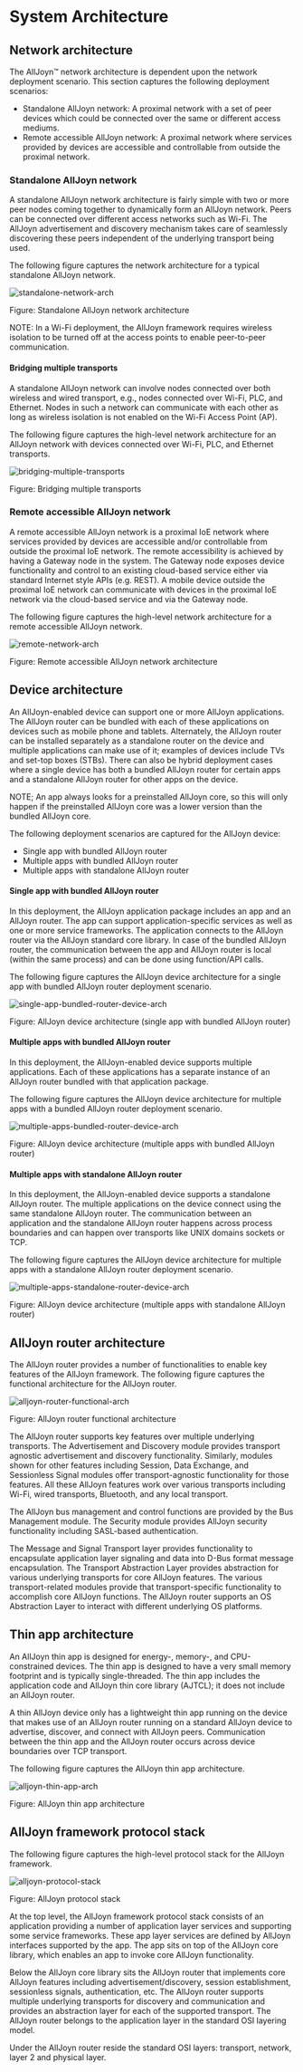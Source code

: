 # System Architecture

## Network architecture

The AllJoyn&trade; network architecture is dependent upon the network 
deployment scenario. This section captures the following deployment scenarios:

* Standalone AllJoyn network: A proximal network with a set 
of peer devices which could be connected over the same or 
different access mediums. 
* Remote accessible AllJoyn network: A proximal network 
where services provided by devices are accessible and controllable 
from outside the proximal network.

### Standalone AllJoyn network

A standalone AllJoyn network architecture is fairly simple 
with two or more peer nodes coming together to dynamically 
form an AllJoyn network.  Peers can be connected over different 
access networks such as Wi-Fi. The AllJoyn advertisement and 
discovery mechanism takes care of seamlessly discovering 
these peers independent of the underlying transport being used. 

The following figure captures the network architecture for a 
typical standalone AllJoyn network.

![standalone-network-arch][standalone-network-arch]

Figure: Standalone AllJoyn network architecture

NOTE: In a Wi-Fi deployment, the AllJoyn framework requires 
wireless isolation to be turned off at the access points to 
enable peer-to-peer communication.

#### Bridging multiple transports

A standalone AllJoyn network can involve nodes connected 
over both wireless and wired transport, e.g., nodes connected 
over Wi-Fi, PLC, and Ethernet. Nodes in such a network can 
communicate with each other as long as wireless isolation 
is not enabled on the Wi-Fi Access Point (AP).

The following figure captures the high-level network architecture 
for an AllJoyn network with devices connected over Wi-Fi, PLC, 
and Ethernet transports.

![bridging-multiple-transports][bridging-multiple-transports]

Figure: Bridging multiple transports

### Remote accessible AllJoyn network

A remote accessible AllJoyn network is a proximal IoE network 
where services provided by devices are accessible and/or controllable 
from outside the proximal IoE network. The remote accessibility is 
achieved by having a Gateway node in the system. The Gateway node 
exposes device functionality and control to an existing cloud-based 
service either via standard Internet style APIs (e.g. REST). A mobile 
device outside the proximal IoE network can communicate with devices 
in the proximal IoE network via the cloud-based service and via the 
Gateway node.  

The following figure captures the high-level network architecture 
for a remote accessible AllJoyn network.

![remote-network-arch][remote-network-arch]

Figure: Remote accessible AllJoyn network architecture

## Device architecture

An AllJoyn-enabled device can support one or more AllJoyn 
applications. The AllJoyn router can be bundled with each of 
these applications on devices such as mobile phone and tablets. 
Alternately, the AllJoyn router can be installed separately as 
a standalone router on the device and multiple applications can 
make use of it; examples of devices include TVs and set-top boxes 
(STBs). There can also be hybrid deployment cases where a single 
device has both a bundled AllJoyn router for certain apps and a 
standalone AllJoyn router for other apps on the device.  

NOTE; An app always looks for a preinstalled AllJoyn core, so 
this will only happen if the preinstalled AllJoyn core was a 
lower version than the bundled AllJoyn core.

The following deployment scenarios are captured for the AllJoyn device:

* Single app with bundled AllJoyn router
* Multiple apps with bundled AllJoyn router
* Multiple apps with standalone AllJoyn router

#### Single app with bundled AllJoyn router

In this deployment, the AllJoyn application package includes 
an app and an AllJoyn router. The app can support application-specific 
services as well as one or more service frameworks. The application 
connects to the AllJoyn router via the AllJoyn standard core library. 
In case of the bundled AllJoyn router, the communication between 
the app and AllJoyn router is local (within the same process) 
and can be done using function/API calls.

The following figure captures the AllJoyn device architecture 
for a single app with bundled AllJoyn router deployment scenario.

![single-app-bundled-router-device-arch][single-app-bundled-router-device-arch]

Figure: AllJoyn device architecture (single app with bundled AllJoyn router)

#### Multiple apps with bundled AllJoyn router

In this deployment, the AllJoyn-enabled device supports multiple 
applications. Each of these applications has a separate instance 
of an AllJoyn router bundled with that application package. 

The following figure captures the AllJoyn device architecture 
for multiple apps with a bundled AllJoyn router deployment scenario.

![multiple-apps-bundled-router-device-arch][multiple-apps-bundled-router-device-arch]

Figure: AllJoyn device architecture (multiple apps with bundled AllJoyn router)

#### Multiple apps with standalone AllJoyn router

In this deployment, the AllJoyn-enabled device supports a 
standalone AllJoyn router. The multiple applications on the 
device connect using the same standalone AllJoyn router. 
The communication between an application and the standalone 
AllJoyn router happens across process boundaries and can 
happen over transports like UNIX domains sockets or TCP.

The following figure captures the AllJoyn device architecture 
for multiple apps with a standalone AllJoyn router deployment scenario.

![multiple-apps-standalone-router-device-arch][multiple-apps-standalone-router-device-arch]

Figure: AllJoyn device architecture (multiple apps with standalone AllJoyn router)

## AllJoyn router architecture

The AllJoyn router provides a number of functionalities to 
enable key features of the AllJoyn framework. The following 
figure captures the functional architecture for the AllJoyn router.

![alljoyn-router-functional-arch][alljoyn-router-functional-arch]

Figure: AllJoyn router functional architecture

The AllJoyn router supports key features over multiple 
underlying transports. The Advertisement and Discovery 
module provides transport agnostic advertisement and discovery 
functionality. Similarly, modules shown for other features 
including Session, Data Exchange, and Sessionless Signal 
modules offer transport-agnostic functionality for those 
features. All these AllJoyn features work over various 
transports including Wi-Fi, wired transports, Bluetooth, 
and any local transport.

The AllJoyn bus management and control functions are provided 
by the Bus Management module. The Security module provides 
AllJoyn security functionality including SASL-based authentication.

The Message and Signal Transport layer provides functionality 
to encapsulate application layer signaling and data into D-Bus 
format message encapsulation. The Transport Abstraction Layer 
provides abstraction for various underlying transports for core 
AllJoyn features. The various transport-related modules provide 
that transport-specific functionality to accomplish core AllJoyn 
functions. The AllJoyn router supports an OS Abstraction Layer 
to interact with different underlying OS platforms.

## Thin app architecture

An AllJoyn thin app is designed for energy-, memory-, and 
CPU-constrained devices. The thin app is designed to have a 
very small memory footprint and is typically single-threaded. 
The thin app includes the application code and AllJoyn thin 
core library (AJTCL); it does not include an AllJoyn router. 

A thin AllJoyn device only has a lightweight thin app running 
on the device that makes use of an AllJoyn router running on a 
standard AllJoyn device to advertise, discover, and connect with 
AllJoyn peers. Communication between the thin app and the AllJoyn 
router occurs across device boundaries over TCP transport.

The following figure captures the AllJoyn thin app architecture.

![alljoyn-thin-app-arch][alljoyn-thin-app-arch]

Figure: AllJoyn thin app architecture

## AllJoyn framework protocol stack

The following figure captures the high-level protocol stack 
for the AllJoyn framework.

![alljoyn-protocol-stack][alljoyn-protocol-stack]

Figure: AllJoyn protocol stack

At the top level, the AllJoyn framework protocol stack 
consists of an application providing a number of application 
layer services and supporting some service frameworks. These 
app layer services are defined by AllJoyn interfaces supported 
by the app. The app sits on top of the AllJoyn core library, 
which enables an app to invoke core AllJoyn functionality.

Below the AllJoyn core library sits the AllJoyn router that 
implements core AllJoyn features including advertisement/discovery, 
session establishment, sessionless signals, authentication, etc. 
The AllJoyn router supports multiple underlying transports for 
discovery and communication and provides an abstraction layer 
for each of the supported transport. The AllJoyn router belongs 
to the application layer in the standard OSI layering model. 

Under the AllJoyn router reside the standard OSI layers: 
transport, network, layer 2 and physical layer.


[standalone-network-arch]: /files/learn/system-desc/standalone-network-arch.png
[bridging-multiple-transports]: /files/learn/system-desc/bridging-multiple-transports.png
[remote-network-arch]: /files/learn/system-desc/remote-network-arch.png
[single-app-bundled-router-device-arch]: /files/learn/system-desc/single-app-bundled-router-device-arch.png
[multiple-apps-bundled-router-device-arch]: /files/learn/system-desc/multiple-apps-bundled-router-device-arch.png
[multiple-apps-standalone-router-device-arch]: /files/learn/system-desc/multiple-apps-standalone-router-device-arch.png
[alljoyn-router-functional-arch]: /files/learn/system-desc/alljoyn-router-functional-arch.png
[alljoyn-thin-app-arch]: /files/learn/system-desc/alljoyn-thin-app-arch.png
[alljoyn-protocol-stack]: /files/learn/system-desc/alljoyn-protocol-stack.png